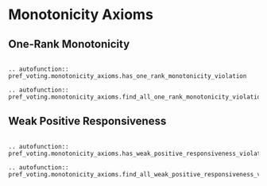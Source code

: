 Monotonicity Axioms
==========


## One-Rank Monotonicity

```{eval-rst}

.. autofunction:: pref_voting.monotonicity_axioms.has_one_rank_monotonicity_violation

.. autofunction:: pref_voting.monotonicity_axioms.find_all_one_rank_monotonicity_violations

```

## Weak Positive Responsiveness

```{eval-rst}

.. autofunction:: pref_voting.monotonicity_axioms.has_weak_positive_responsiveness_violation

.. autofunction:: pref_voting.monotonicity_axioms.find_all_weak_positive_responsiveness_violations

```
